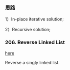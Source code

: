 <h3>思路</h3>
<p>
1）In-place iterative solution;
</p>
<p>
2）Recursive solution;
</p>
<p>


<h3>206. Reverse Linked List</h3>
<a href="https://leetcode.com/problems/reverse-linked-list/description/">here</a>
<div class="question-description">
<p></p>
<p>Reverse a singly linked list.</p>

<div class="spoilers" style="display: none;"><b>Hint:</b>
<p>A linked list can be reversed either iteratively or recursively. Could you implement both?</p>
</div><p></p>
</div>

